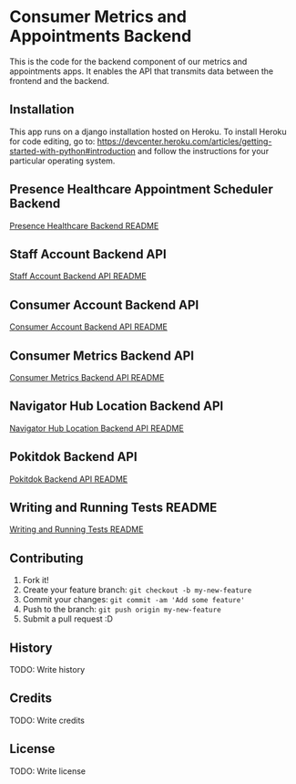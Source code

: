 # Consumer Metrics and Appointments Backend

This is the code for the backend component of our metrics and appointments apps. It enables the API that transmits data between the frontend and the backend.



## Installation

This app runs on a django installation hosted on Heroku. To install Heroku for code editing, go to: https://devcenter.heroku.com/articles/getting-started-with-python#introduction and follow the instructions for your particular operating system.



## Presence Healthcare Appointment Scheduler Backend

[Presence Healthcare Backend README](docs/README_Presence.md)



## Staff Account Backend API

[Staff Account Backend API README](README_Staff_Backend_API.md)


## Consumer Account Backend API

[Consumer Account Backend API README](README_Consumer_Backend_API.md)
    

## Consumer Metrics Backend API

[Consumer Metrics Backend API README](README_Metrics_Backend_API.md)
    

## Navigator Hub Location Backend API

[Navigator Hub Location Backend API README](README_Hub_Location_API.md)


## Pokitdok Backend API

[Pokitdok Backend API README](README_Pokitdok_Backend_API.md)


## Writing and Running Tests README

[Writing and Running Tests README](README_Testing.md)
    
    
## Contributing

1. Fork it!
2. Create your feature branch: `git checkout -b my-new-feature`
3. Commit your changes: `git commit -am 'Add some feature'`
4. Push to the branch: `git push origin my-new-feature`
5. Submit a pull request :D

## History

TODO: Write history

## Credits

TODO: Write credits

## License

TODO: Write license
